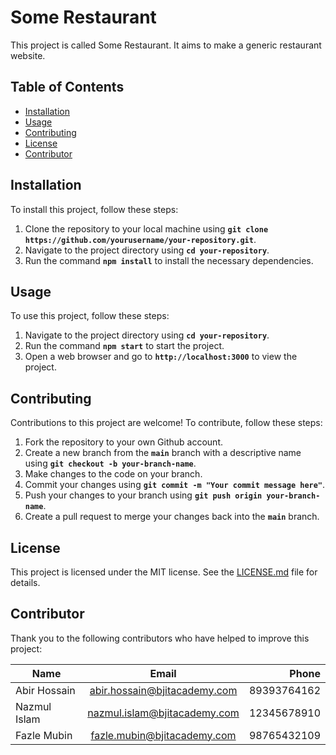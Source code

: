 # Some Restaurant

This project is called Some Restaurant. It aims to make a generic restaurant website.

## Table of Contents

- [Installation](#installation)
- [Usage](#usage)
- [Contributing](#contributing)
- [License](#license)
- [Contributor](#contributor)

## Installation

To install this project, follow these steps:

1. Clone the repository to your local machine using **`git clone`** __`https://github.com/yourusername/your-repository.git`__. 
2. Navigate to the project directory using **`cd your-repository`**. 
3. Run the command **`npm install`** to install the necessary dependencies.

## Usage

To use this project, follow these steps:
1. Navigate to the project directory using **`cd your-repository`**. 
2. Run the command **`npm start`** to start the project. 
3. Open a web browser and go to __`http://localhost:3000`__ to view the project.

## Contributing

Contributions to this project are welcome! To contribute, follow these steps:

1. Fork the repository to your own Github account. 
2. Create a new branch from the **`main`** branch with a descriptive name using __`git checkout -b your-branch-name`__. 
3. Make changes to the code on your branch. 
4. Commit your changes using __`git commit -m "Your commit message here"`__. 
5. Push your changes to your branch using __`git push origin your-branch-name`__. 
6. Create a pull request to merge your changes back into the __`main`__ branch.

## License
This project is licensed under the MIT license. See the [<u>LICENSE.md</u>]() file for details.

## Contributor

Thank you to the following contributors who have helped to improve this project:

| Name          | Email           | Phone  |
| ------------- |:-------------:| -----:|
| Abir Hossain      | abir.hossain@bjitacademy.com | 89393764162 |
| Nazmul Islam      | nazmul.islam@bjitacademy.com      |   12345678910 |
| Fazle Mubin | fazle.mubin@bjitacademy.com      |    98765432109 |
